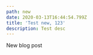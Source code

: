 ```yaml
---
path: new
date: 2020-03-13T16:44:54.799Z
title: 'Test new, 123'
description: Test desc
---
```

New blog post